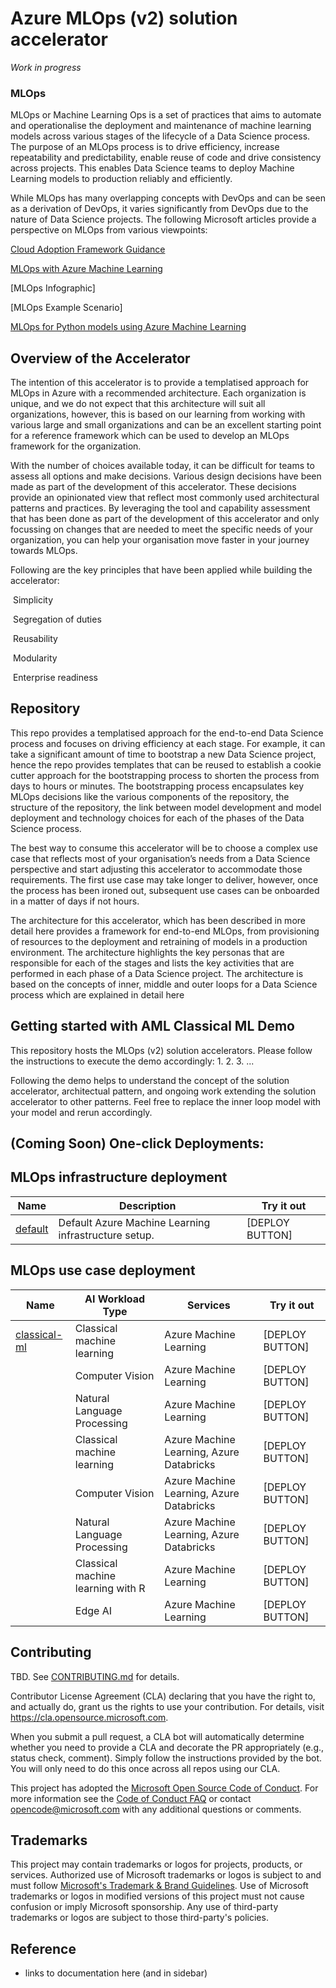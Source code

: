 # Azure MLOps (v2) solution accelerator

_Work in progress_

### MLOps 

MLOps or Machine Learning Ops is a set of practices that aims to automate and operationalise the deployment and maintenance of machine learning models across various stages of the lifecycle of a Data Science process. The purpose of an MLOps process is to drive efficiency, increase repeatability and predictability, enable reuse of code and drive consistency across projects. This enables Data Science teams to deploy Machine Learning models to production reliably and efficiently.  

While MLOps has many overlapping concepts with DevOps and can be seen as a derivation of DevOps, it varies significantly from DevOps due to the nature of Data Science projects. The following Microsoft articles provide a perspective on MLOps from various viewpoints: 

[Cloud Adoption Framework Guidance](https://docs.microsoft.com/en-us/azure/cloud-adoption-framework/ready/azure-best-practices/ai-machine-learning-mlops) 

[MLOps with Azure Machine Learning](https://docs.microsoft.com/en-us/azure/machine-learning/concept-model-management-and-deployment) 

[MLOps Infographic] 

[MLOps Example Scenario] 

[MLOps for Python models using Azure Machine Learning](https://docs.microsoft.com/en-us/azure/architecture/reference-architectures/ai/mlops-python) 


## Overview of the Accelerator 

The intention of this accelerator is to provide a templatised approach for MLOps in Azure with a recommended architecture. Each organization is unique, and we do not expect that this architecture will suit all organizations, however, this is based on our learning from working with various large and small organizations and can be an excellent starting point for a reference framework which can be used to develop an MLOps framework for the organization.  

With the number of choices available today, it can be difficult for teams to assess all options and make decisions. Various design decisions have been made as part of the development of this accelerator. These decisions provide an opinionated view that reflect most commonly used architectural patterns and practices. By leveraging the tool and capability assessment that has been done as part of the development of this accelerator and only focussing on changes that are needed to meet the specific needs of your organization, you can help your organisation move faster in your journey towards MLOps.   

Following are the key principles that have been applied while building the accelerator: 

&nbsp;Simplicity 
  
&nbsp;Segregation of duties 
  
&nbsp;Reusability 
  
&nbsp;Modularity
  
&nbsp;Enterprise readiness 

## Repository 

This repo provides a templatised approach for the end-to-end Data Science process and focuses on driving efficiency at each stage. For example, it can take a significant amount of time to bootstrap a new Data Science project, hence the repo provides templates that can be reused to establish a cookie cutter approach for the bootstrapping process to shorten the process from days to hours or minutes. The bootstrapping process encapsulates key MLOps decisions like the various components of the repository, the structure of the repository, the link between model development and model deployment and technology choices for each of the phases of the Data Science process.   

The best way to consume this accelerator will be to choose a complex use case that reflects most of your organisation’s needs from a Data Science perspective and start adjusting this accelerator to accommodate those requirements. The first use case may take longer to deliver, however, once the process has been ironed out, subsequent use cases can be onboarded in a matter of days if not hours.  

The architecture for this accelerator, which has been described in more detail here <insert hyperlink> provides a framework for end-to-end MLOps, from provisioning of resources to the deployment and retraining of models in a production environment. The architecture highlights the key personas that are responsible for each of the stages and lists the key activities that are performed in each phase of a Data Science project. The architecture is based on the concepts of inner, middle and outer loops for a Data Science process which are explained in detail here <insert hyperlink> 


## Getting started with AML Classical ML Demo
  
This repository hosts the MLOps (v2) solution accelerators. Please follow the instructions to execute the demo accordingly:
  1.
  2.
  3.
  ...

Following the demo helps to understand the concept of the solution accelerator, architectual pattern, and ongoing work extending the solution accelerator to other patterns. Feel free to replace the inner loop model with your model and rerun accordingly.

  
## (Coming Soon) One-click Deployments:
  
## MLOps infrastructure deployment

| Name                                                    | Description                                          | Try it out      |
| ------------------------------------------------------- | ---------------------------------------------------- | --------------- |
| [default](https://github.com/Azure/mlops-infra-default) | Default Azure Machine Learning infrastructure setup. | [DEPLOY BUTTON] |

## MLOps use case deployment

| Name                                                                | AI Workload Type                   | Services                                 | Try it out      |
|-------------------------------------------------------------------- | -----------------------------------| ---------------------------------------- | --------------- |
| [classical-ml](https://github.com/Azure/mlops-project-classical-ml) | Classical machine learning         | Azure Machine Learning                   | [DEPLOY BUTTON] |
|                                                                     | Computer Vision                    | Azure Machine Learning                   | [DEPLOY BUTTON] |
|                                                                     | Natural Language Processing        | Azure Machine Learning                   | [DEPLOY BUTTON] |
|                                                                     | Classical machine learning         | Azure Machine Learning, Azure Databricks | [DEPLOY BUTTON] |
|                                                                     | Computer Vision                    | Azure Machine Learning, Azure Databricks | [DEPLOY BUTTON] |
|                                                                     | Natural Language Processing        | Azure Machine Learning, Azure Databricks | [DEPLOY BUTTON] |
|                                                                     | Classical machine learning with R  | Azure Machine Learning                   | [DEPLOY BUTTON] |  
|                                                                     | Edge AI                            | Azure Machine Learning                   | [DEPLOY BUTTON] |  
  
## Contributing

TBD. See [CONTRIBUTING.md](CONTRIBUTING.md) for details.

Contributor License Agreement (CLA) declaring that you have the right to, and actually do, grant us
the rights to use your contribution. For details, visit https://cla.opensource.microsoft.com.

When you submit a pull request, a CLA bot will automatically determine whether you need to provide
a CLA and decorate the PR appropriately (e.g., status check, comment). Simply follow the instructions
provided by the bot. You will only need to do this once across all repos using our CLA.

This project has adopted the [Microsoft Open Source Code of Conduct](https://opensource.microsoft.com/codeofconduct/).
For more information see the [Code of Conduct FAQ](https://opensource.microsoft.com/codeofconduct/faq/) or
contact [opencode@microsoft.com](mailto:opencode@microsoft.com) with any additional questions or comments.

## Trademarks

This project may contain trademarks or logos for projects, products, or services. Authorized use of Microsoft
trademarks or logos is subject to and must follow
[Microsoft's Trademark & Brand Guidelines](https://www.microsoft.com/legal/intellectualproperty/trademarks/usage/general).
Use of Microsoft trademarks or logos in modified versions of this project must not cause confusion or imply Microsoft sponsorship.
Any use of third-party trademarks or logos are subject to those third-party's policies.

## Reference

- links to documentation here (and in sidebar)

